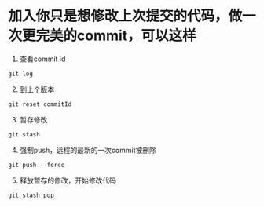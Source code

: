 # 加入你只是想修改上次提交的代码，做一次更完美的commit，可以这样

1. 查看commit id
```
git log
```
2. 到上个版本
```
git reset commitId
```
3. 暂存修改
```
git stash
```
4. 强制push，远程的最新的一次commit被删除
```
git push --force
```
5. 释放暂存的修改，开始修改代码

```
git stash pop
```